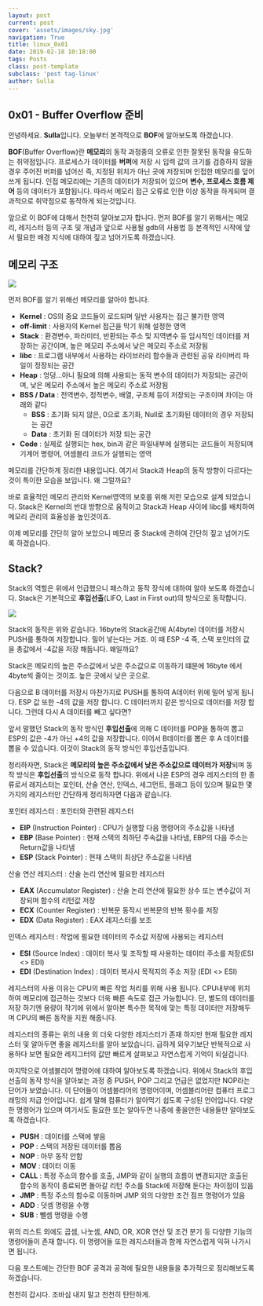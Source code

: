 ```yaml
---
layout: post
current: post
cover: 'assets/images/sky.jpg'
navigation: True
title: linux_0x01
date: 2019-02-18 10:18:00
tags: Posts
class: post-template
subclass: 'post tag-linux'
author: Sulla
---
```


## 0x01 - Buffer Overflow 준비

안녕하세요. **Sulla**입니다. 오늘부터 본격적으로 **BOF**에 알아보도록 하겠습니다.

**BOF**(Buffer Overflow)란 **메모리**의 동작 과정중의 오류로 인한 잘못된 동작을 유도하는 취약점입니다. 프로세스가 데이터를 **버퍼**에 저장 시 입력 값의 크기를 검증하지 않을 경우 주어진 버퍼를 넘어선 즉, 지정된 위치가 아닌 곳에 저장되며 인접한 메모리를 덮어 쓰게 됩니다. 인접 메모리에는 기존의 데이터가 저장되어 있으며 **변수, 프로세스 흐름 제어** 등의 데이터가 포함됩니다. 따라서 메모리 접근 오류로 인한 이상 동작을 하게되며 결과적으로 취약점으로 동작하게 되는것입니다.

앞으로 이 BOF에 대해서 천천히 알아보고자 합니다. 먼저 BOF를 알기 위해서는 메모리, 레지스터 등의 구조 및 개념과 앞으로 사용될 gdb의 사용법 등 본격적인 시작에 앞 서 필요한 배경 지식에 대하여 짚고 넘어가도록 하겠습니다.

## 메모리 구조

![](https://linarena.github.io/assets/images/linux/0x01/0x01-1.png)

먼저 BOF를 알기 위해선 메모리를 알아야 합니다.

- **Kernel** : OS의 중요 코드들이 로드되며 일반 사용자는 접근 불가한 영역
- **off-limit** : 사용자의 Kernel 접근을 막기 위해 설정한 영역
- **Stack** : 환경변수, 파라미터, 반환되는 주소 및 지역변수 등 임시적인 데이터를 저장하는 공간이며, 높은 메모리 주소에서 낮은 메모리 주소로 저장됨
- **libc** : 프로그램 내부에서 사용하는 라이브러리 함수들과 관련된 공유 라이버리 파일이 정장되는 공간
- **Heap** : 엉덩...아니 필요에 의해 사용되는 동적 변수의 데이터가 저장되는 공간이며, 낮은 메모리 주소에서 높은 메모리 주소로 저장됨
- **BSS / Data** : 전역변수, 정적변수, 배열, 구조체 등이 저장되는 구조이며 차이는 아래와 같다
    - **BSS** : 초기화 되지 않은, 0으로 초기화, Null로 초기화된 데이터의 경우 저장되는 공간
    - **Data** : 초기화 된 데이터가 저장 되는 공간
- **Code** : 실제로 실행되는 hex, bin과 같은 파일내부에 실행되는 코드들이 저장되며 기계어 명령어, 어셈블리 코드가 실행되는 영역

메모리를 간단하게 정리한 내용입니다. 여기서 Stack과 Heap의 동작 방향이 다르다는 것이 특이한 모습을 보입니다. 왜 그럴까요?

바로 효율적인 메모리 관리와 Kernel영역의 보호를 위해 저런 모습으로 설계 되었습니다. Stack은 Kernel의 반대 방향으로 움직이고 Stack과 Heap 사이에 libc를 배치하여 메모리 관리의 효율성을 높인것이죠.

이제 메모리를 간단히 알아 보았으니 메모리 중 Stack에 관하여 간단히 짚고 넘어가도록 하겠습니다.

## Stack?

Stack의 역할은 위에서 언급했으니 패스하고 동작 장식에 대하여 알아 보도록 하겠습니다. Stack은 기본적으로 **후입선출**(LIFO, Last in First out)의 방식으로 동작합니다.

![](https://linarena.github.io/assets/images/linux/0x01/0x01-2.png)

Stack의 동작은 위와 같습니다. 16byte의 Stack공간에 A(4byte) 데이터를 저장시 PUSH를 통하여 저장합니다. 밀어 넣는다는 거죠. 이 때 ESP -4 즉, 스택 포인터의 값을 총값에서 -4값을 저장 해둡니다. 왜일까요?

Stack은 메모리의 높은 주소값에서 낮은 주소값으로 이동하기 떄문에 16byte 에서 4byte씩 줄이는 것이죠. 높은 곳에서 낮은 곳으로.

다음으로 B 데이터를 저장시 마찬가지로 PUSH를 통하여 A데이터 위에 밀어 넣게 됩니다. ESP 값 또한 -4의 값을 저장 합니다. C 데이터까지 같은 방식으로 데이터를 저장 합니다. 그런데 다시 A 데이터를 빼고 싶다면?

앞서 말했던 Stack의 동작 방식인 **후입선출**에 의해 C 데이터를 POP을 통하여 뽑고 ESP의 값은 -4가 아닌 +4의 값을 저장합니다. 이어서 B데이터를 뽑은 후 A 데이터를 뽑을 수 있습니다. 이것이 Stack의 동작 방식인 후입선출입니다.

정리하자면, Stack은 **메모리의 높은 주소값에서 낮은 주소값으로 데이터가 저장**되며 동작 방식은 **후입선출**의 방식으로 동작 합니다. 위에서 나온 ESP의 경우 레지스터의 한 종류로서 레지스터는 포인터, 산술 연산, 인덱스, 세그먼트, 플래그 등이 있으며 필요한 몇가지의 레지스터만 간단하게 정리하자면 다음과 같습니다.

포인터 레지스터 : 포인터와 관련된 레지스터

- **EIP** (Instruction Pointer) : CPU가 실행할 다음 명령어의 주소값을 나타냄
- **EBP** (Base Pointer) : 현재 스택의 최하단 주속값을 나타냄, EBP의 다음 주소는 Return값을 나타냄
- **ESP** (Stack Pointer) : 현재 스택의 최상단 주소값을 나타냄

산술 연산 레지스터 : 산술 논리 연산에 필요한 레지스터

- **EAX** (Accumulator Register) : 산술 논리 연산에 필요한 상수 또는 변수값이 저장되며 함수의 리턴값 저장
- **ECX** (Counter Register) : 반복문 동작시 반복문의 반복 횟수를 저장
- **EDX** (Data Register) : EAX 레지스터를 보조

인덱스 레지스터 : 작업에 필요한 데이터의 주소값 저장에 사용되는 레지스터

- **ESI** (Source Index) : 데이터 복사 및 조작할 때 사용하는 데이터 주소를 저장(ESI <> EDI)
- **EDI** (Destination Index) : 데이터 복사시 목적지의 주소 저장 (EDI <> ESI)

레지스터의 사용 이유는 CPU의 빠른 작업 처리를 위해 사용 됩니다. CPU내부에 위치하여 메모리에 접근하는 것보다 더욱 빠른 속도로 접근 가능합니다. 단, 별도의 데이터를 저장 하기엔 용량이 작기에 위에서 알아본 특수한 목적에 맞는 특정 데이터만 저장해두며 CPU의 빠른 동작을 지원 해줍니다.

레지스터의 종류는 위의 내용 외 더욱 다양한 레지스터가 존재 하지만 현재 필요한 레지스터 및 알아두면 좋을 레지스터를 알아 보았습니다. 급하게 외우기보단 반복적으로 사용하다 보면 필요한 레지그터의 값만 빠르게 살펴보고 자연스럽게 기억이 되실겁니다.

마지막으로 어셈블리어 명령어에 대하여 알아보도록 하겠습니다. 위에서 Stack의 후입선출의 동작 방식을 알아보는 과정 중 PUSH, POP 그리고 언급은 없었지만 NOP라는 단어가 보였습니다. 이 단어들이 어셈블리어의 명령어이며, 어셈블리어란 컴퓨터 프로그래밍의 저급 언어입니다. 쉽게 말해 컴퓨터가 알아먹기 쉽도록 구성된 언어입니다. 다양한 명령어가 있으며 여기서도 필요한 또는 알아두면 나중에 좋을만한 내용들만 알아보도록 하겠습니다.

- **PUSH** : 데이터를 스택에 쌓음
- **POP** : 스택의 저장된 데이터를 뽑음
- **NOP** : 아무 동작 안함
- **MOV** : 데이터 이동
- **CALL** : 특정 주소의 함수를 호출, JMP와 같이 실행의 흐름이 변경되지만 호출된 함수의 동작이 종료되면 돌아갈 리턴 주소를 Stack에 저장해 둔다는 차이점이 있음
- **JMP** : 특정 주소의 함수로 이동하며 JMP 외의 다양한 조건 점프 명령어가 있음
- **ADD** : 덧셈 명령을 수행
- **SUB** : 뺄셈 명령을 수행

위의 리스트 외에도 곱셈, 나눗셈, AND, OR, XOR 연산 및 조건 분기 등 다양한 기능의 명령어들이 존재 합니다. 이 명령어들 또한 레지스터들과 함께 자연스럽게 익혀 나가시면 됩니다.

다음 포스트에는 간단한 BOF 공격과 공격에 필요한 내용들을 추가적으로 정리해보도록 하겠습니다.

천천히 갑시다. 조바심 내지 말고 천천히 탄탄하게.